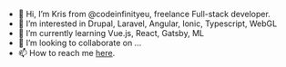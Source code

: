 - 👋 Hi, I’m Kris from @codeinfinityeu, freelance Full-stack developer.
- 👀 I’m interested in Drupal, Laravel, Angular, Ionic, Typescript, WebGL
- 🌱 I’m currently learning Vue.js, React, Gatsby, ML
- 💞️ I’m looking to collaborate on ...
- 📫 How to reach me [here](https://codeinfinity.eu/).
